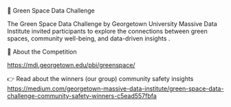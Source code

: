🌳 Green Space Data Challenge

The Green Space Data Challenge by Georgetown University Massive Data Institute invited participants to explore the connections between green spaces, community well-being, and data-driven insights .

🔗 About the Competition 

https://mdi.georgetown.edu/pbi/greenspace/

👉 Read about the winners (our group) community safety insights
https://medium.com/georgetown-massive-data-institute/green-space-data-challenge-community-safety-winners-c5ead557fbfa
